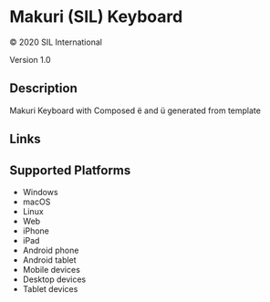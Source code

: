 Makuri (SIL) Keyboard
==============

© 2020 SIL International

Version 1.0

Description
-----------

Makuri Keyboard with Composed ë and ü generated from template

Links
-----

Supported Platforms
-------------------
 * Windows
 * macOS
 * Linux
 * Web
 * iPhone
 * iPad
 * Android phone
 * Android tablet
 * Mobile devices
 * Desktop devices
 * Tablet devices

